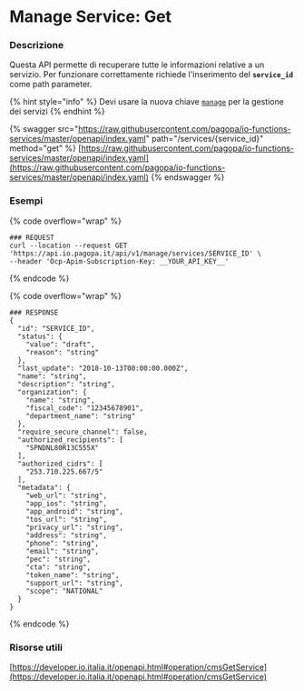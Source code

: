 # Manage Service: Get

### Descrizione

Questa API permette di recuperare tutte le informazioni relative a un servizio. Per funzionare correttamente richiede l'inserimento del **`service_id`** come path parameter.

{% hint style="info" %}
Devi usare la nuova chiave [`manage`](../../funzionalita/pubblicare-un-servizio/chiave-manage.md) per la gestione dei servizi
{% endhint %}

{% swagger src="https://raw.githubusercontent.com/pagopa/io-functions-services/master/openapi/index.yaml" path="/services/{service_id}" method="get" %}
[https://raw.githubusercontent.com/pagopa/io-functions-services/master/openapi/index.yaml](https://raw.githubusercontent.com/pagopa/io-functions-services/master/openapi/index.yaml)
{% endswagger %}

### Esempi

{% code overflow="wrap" %}
```shell
### REQUEST
curl --location --request GET 'https://api.io.pagopa.it/api/v1/manage/services/SERVICE_ID' \
--header 'Ocp-Apim-Subscription-Key: __YOUR_API_KEY__'
```
{% endcode %}

{% code overflow="wrap" %}
```shell
### RESPONSE
{
  "id": "SERVICE_ID",
  "status": {
    "value": "draft",
    "reason": "string"
  },
  "last_update": "2018-10-13T00:00:00.000Z",
  "name": "string",
  "description": "string",
  "organization": {
    "name": "string",
    "fiscal_code": "12345678901",
    "department_name": "string"
  },
  "require_secure_channel": false,
  "authorized_recipients": [
    "SPNDNL80R13C555X"
  ],
  "authorized_cidrs": [
    "253.710.225.667/5"
  ],
  "metadata": {
    "web_url": "string",
    "app_ios": "string",
    "app_android": "string",
    "tos_url": "string",
    "privacy_url": "string",
    "address": "string",
    "phone": "string",
    "email": "string",
    "pec": "string",
    "cta": "string",
    "token_name": "string",
    "support_url": "string",
    "scope": "NATIONAL"
  }
}
```
{% endcode %}

### Risorse utili <a href="#_oglg98gr3m66" id="_oglg98gr3m66"></a>

[https://developer.io.italia.it/openapi.html#operation/cmsGetService](https://developer.io.italia.it/openapi.html#operation/cmsGetService)
